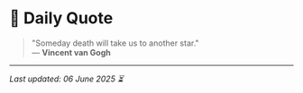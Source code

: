 # 📜 Daily Quote

> "Someday death will take us to another star."  
> — **Vincent van Gogh**

---

_Last updated: 06 June 2025 ⏳_
